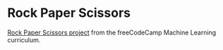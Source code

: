# Rock Paper Scissors

[Rock Paper Scissors project](https://www.freecodecamp.org/learn/machine-learning-with-python/machine-learning-with-python-projects/rock-paper-scissors) from the freeCodeCamp Machine Learning curriculum. 
